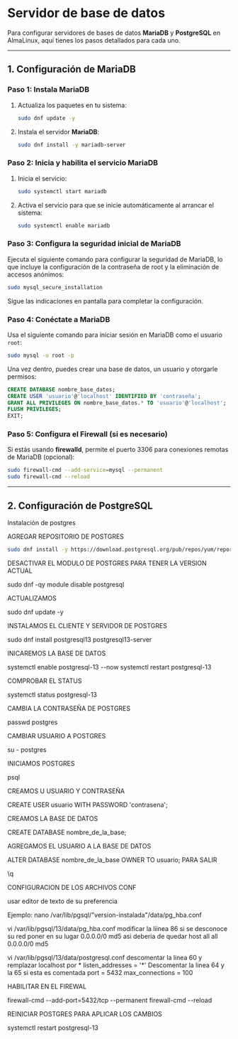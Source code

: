 # Servidor de base de datos

Para configurar servidores de bases de datos **MariaDB** y **PostgreSQL** en AlmaLinux, aquí tienes los pasos detallados para cada uno.

---

## 1. Configuración de MariaDB

### Paso 1: Instala MariaDB
1. Actualiza los paquetes en tu sistema:

   ```bash
   sudo dnf update -y
   ```

2. Instala el servidor **MariaDB**:

   ```bash
   sudo dnf install -y mariadb-server
   ```

### Paso 2: Inicia y habilita el servicio MariaDB
1. Inicia el servicio:

   ```bash
   sudo systemctl start mariadb
   ```

2. Activa el servicio para que se inicie automáticamente al arrancar el sistema:

   ```bash
   sudo systemctl enable mariadb
   ```

### Paso 3: Configura la seguridad inicial de MariaDB
Ejecuta el siguiente comando para configurar la seguridad de MariaDB, lo que incluye la configuración de la contraseña de root y la eliminación de accesos anónimos:

```bash
sudo mysql_secure_installation
```

Sigue las indicaciones en pantalla para completar la configuración.

### Paso 4: Conéctate a MariaDB
Usa el siguiente comando para iniciar sesión en MariaDB como el usuario `root`:

```bash
sudo mysql -u root -p
```

Una vez dentro, puedes crear una base de datos, un usuario y otorgarle permisos:

```sql
CREATE DATABASE nombre_base_datos;
CREATE USER 'usuario'@'localhost' IDENTIFIED BY 'contraseña';
GRANT ALL PRIVILEGES ON nombre_base_datos.* TO 'usuario'@'localhost';
FLUSH PRIVILEGES;
EXIT;
```

### Paso 5: Configura el Firewall (si es necesario)
Si estás usando **firewalld**, permite el puerto 3306 para conexiones remotas de MariaDB (opcional):

```bash
sudo firewall-cmd --add-service=mysql --permanent
sudo firewall-cmd --reload
```

---

## 2. Configuración de PostgreSQL
Instalación de postgres


AGREGAR REPOSITORIO DE POSTGRES
```bash
sudo dnf install -y https://download.postgresql.org/pub/repos/yum/reporpms/EL-8-x86_64/pgdgredhat-repo-latest.noarch.rpm
```
DESACTIVAR EL MODULO DE POSTGRES PARA TENER LA VERSION ACTUAL

sudo dnf -qy module disable postgresql

ACTUALIZAMOS

sudo dnf update -y

INSTALAMOS EL CLIENTE Y SERVIDOR DE POSTGRES

sudo dnf install postgresql13 postgresql13-server

INICAREMOS LA BASE DE DATOS

systemctl enable postgresql-13 --now
systemctl restart postgresql-13

COMPROBAR EL STATUS 

systemctl status postgresql-13

CAMBIA LA CONTRASEÑA DE POSTGRES

passwd postgres

CAMBIAR USUARIO A POSTGRES

su - postgres

INICIAMOS POSTGRES

psql

CREAMOS U USUARIO Y CONTRASEÑA

CREATE USER usuario WITH PASSWORD 'contrasena';

CREAMOS LA BASE DE DATOS

CREATE DATABASE nombre_de_la_base;

AGREGAMOS EL USUARIO A LA BASE DE DATOS

ALTER DATABASE nombre_de_la_base OWNER TO usuario;
PARA SALIR

\q

CONFIGURACION DE LOS ARCHIVOS CONF

usar editor de texto de su preferencia

Ejemplo: nano /var/lib/pgsql/"version-instalada"/data/pg_hba.conf


vi /var/lib/pgsql/13/data/pg_hba.conf
modificar la liinea 86 si se desconoce su red poner en su lugar
0.0.0.0/0 md5
asi deberia de quedar
host all all 0.0.0.0/0 md5

vi /var/lib/pgsql/13/data/postgresql.conf
descomentar la linea 60 y remplazar localhost por *
listen_addresses = '*'
Descomentar la linea 64 y la 65 si esta es comentada
port = 5432
max_connections = 100

HABILITAR EN EL FIREWAL

firewall-cmd --add-port=5432/tcp --permanent
firewall-cmd --reload

REINICIAR POSTGRES PARA APLICAR LOS CAMBIOS

systemctl restart postgresql-13
